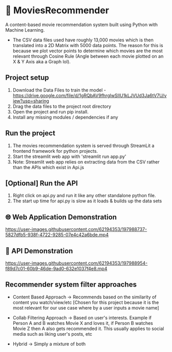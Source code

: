 # :movie_camera: MoviesRecommender
A content-based movie recommendation system built using Python with Machine Learning.

* The CSV data files used have roughly 13,000 movies which is then translated into a 2D Matrix with 5000 data points. The reason for this is because we plot vector points to determine which movies are the most relevant through Cosine Rule (Angle between each movie plotted on an X & Y Axis aka a Graph lol).

## Project setup
1) Download the Data Files to train the model - https://drive.google.com/file/d/1gRQbAV9fhrglwSlIU1kLJVUd3Ja6tV7U/view?usp=sharing
2) Drag the data files to the project root directory
3) Open the project and run pip install.
4) Install any missing modules / dependencies if any

## Run the project
1) The movies recommendation system is served through StreamLit a frontend framework for python projects. 
2) Start the streamlit web app with 'streamlit run app.py'
3) Note: Streamlit web app relies on extracting data from the CSV rather than the APIs which exist in Api.js

## [Optional] Run the API
1) Right click on api.py and run it like any other standalone python file.
2) The start up time for api.py is slow as it loads & builds up the data sets

## :globe_with_meridians: Web Application Demonstration

https://user-images.githubusercontent.com/62194353/197988737-5827dfb5-938f-4722-9285-07e4c42a6bde.mp4

## :rocket: API Demonstration

https://user-images.githubusercontent.com/62194353/197988954-f89d7c01-60b9-46de-9ad0-632e1037f4e8.mp4


## Recommender system filter approaches
* Content Based Approach -> Recommends based on the similarity of content you watch/view/etc [Chosen for this project because it is the most relevant for our use case where by a user inputs a movie name]

* Collab Filtering Approach -> Based on user's interests. Example if Person A and B watches Movie X and loves it, if Person B watches Movie Z then A also gets recommended it. This usually applies to social media such as liking user's posts, etc

* Hybrid -> Simply a mixture of both
